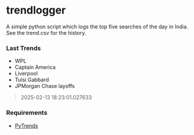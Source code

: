 # trendlogger
A simple python script which logs the top five searches of the day in India.<br>See the trend.csv for the history.<br>

<!-- Last Trends -->
### Last Trends
* WPL
* Captain America
* Liverpool
* Tulsi Gabbard
* JPMorgan Chase layoffs
> 2025-02-13 18:23:01.027633

<!-- Requirements -->
### Requirements
* [PyTrends](https://github.com/dreyco676/pytrends)
